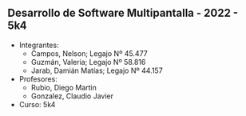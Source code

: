 ## Desarrollo de Software Multipantalla - 2022 - 5k4
* Integrantes:  
	- Campos, Nelson; Legajo Nº 45.477  
	- Guzmán, Valeria; Legajo Nº 58.816 
	- Jarab, Damián Matías; Legajo Nº 44.157  
* Profesores:  
	- Rubio, Diego Martin  
	- Gonzalez, Claudio Javier
* Curso: 5k4  